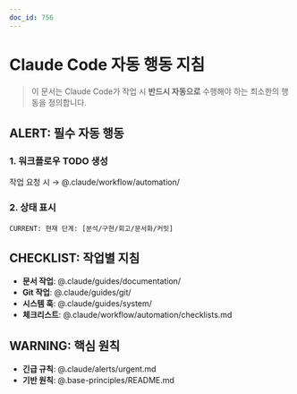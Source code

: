```yaml
---
doc_id: 756
---
```


# Claude Code 자동 행동 지침

> 이 문서는 Claude Code가 작업 시 **반드시 자동으로** 수행해야 하는 최소한의 행동을 정의합니다.

## ALERT: 필수 자동 행동

### 1. 워크플로우 TODO 생성
작업 요청 시 → @.claude/workflow/automation/

### 2. 상태 표시
```
CURRENT: 현재 단계: [분석/구현/회고/문서화/커밋]
```

## CHECKLIST: 작업별 지침
- **문서 작업**: @.claude/guides/documentation/
- **Git 작업**: @.claude/guides/git/
- **시스템 훅**: @.claude/guides/system/
- **체크리스트**: @.claude/workflow/automation/checklists.md

## WARNING: 핵심 원칙
- **긴급 규칙**: @.claude/alerts/urgent.md
- **기반 원칙**: @.base-principles/README.md

